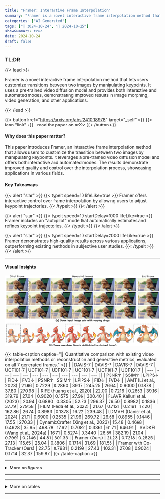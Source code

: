 ```yaml
---
title: "Framer: Interactive Frame Interpolation"
summary: "Framer is a novel interactive frame interpolation method that lets users customize transitions between two images by manipulating keypoints. It uses a pre-trained video diffusion model and provides bo....."
categories: ["AI Generated"]
tags: ["🔖 2024-10-24", "🤗 2024-10-25"]
showSummary: true
date: 2024-10-24
draft: false
---
```


### TL;DR


{{< lead >}}

Framer is a novel interactive frame interpolation method that lets users customize transitions between two images by manipulating keypoints. It uses a pre-trained video diffusion model and provides both interactive and automated modes, demonstrating improved results in image morphing, video generation, and other applications.

{{< /lead >}}


{{< button href="https://arxiv.org/abs/2410.18978" target="_self" >}}
{{< icon "link" >}} &nbsp; read the paper on arXiv
{{< /button >}}

#### Why does this paper matter?
This paper introduces Framer, an interactive frame interpolation method that allows users to customize the transition between two images by manipulating keypoints.  It leverages a pre-trained video diffusion model and offers both interactive and automated modes.  The results demonstrate improved quality and control over the interpolation process, showcasing applications in various fields.
#### Key Takeaways

{{< alert "star" >}}
{{< typeit speed=10 lifeLike=true >}} Framer offers interactive control over frame interpolation by allowing users to adjust keypoint trajectories. {{< /typeit >}}
{{< /alert >}}

{{< alert "star" >}}
{{< typeit speed=10 startDelay=1000 lifeLike=true >}} Framer includes an "autopilot" mode that automatically estimates and refines keypoint trajectories. {{< /typeit >}}
{{< /alert >}}

{{< alert "star" >}}
{{< typeit speed=10 startDelay=2000 lifeLike=true >}} Framer demonstrates high-quality results across various applications, outperforming existing methods in subjective user studies. {{< /typeit >}}
{{< /alert >}}

------
#### Visual Insights



![](figures/figures_1_0.png "🔼 Figure 1: Showcases produced by our Framer. It facilitates fine-grained customization of local motions and generates varying interpolation results given the same input start and end frame pair (first 3 rows). Moreover, Framer handles challenging cases and can realize smooth image morphing (last 2 rows). The input trajectories are overlayed on the frames.")





{{< table-caption caption="🔽 Quantitative comparison with existing video interpolation methods on reconstruction and generative metrics, evaluated on all 7 generated frames." >}}
|  | DAVIS-7 | DAVIS-7 | DAVIS-7 | DAVIS-7 | UCF101-7 | UCF101-7 | UCF101-7 | UCF101-7 | UCF101-7 | UCF101-7 |
| --- | --- | --- | --- | --- | --- | --- | --- | --- | --- | --- |
|  | PSNR↑ | SSIM↑ | LPIPS↓ | FID↓ | FVD↓ | PSNR↑ | SSIM↑ | LPIPS↓ | FID↓ | FVD↓ |
| AMT (Li et al., 2023) | 21.66 | 0.7229 | 0.2860 | 39.17 | 245.25 | 26.64 | 0.9000 | 0.1878 | 37.80 | 270.98 |
| RIFE (Huang et al., 2020) | 22.00 | 0.7216 | 0.2663 | 39.16 | 319.79 | 27.04 | 0.9020 | 0.1575 | 27.96 | 300.40 |
| FLAVR Kalluri et al. (2023) | 20.94 | 0.6880 | 0.3305 | 52.23 | 296.37 | 26.50 | 0.8982 | 0.1836 | 37.79 | 279.58 |
| FILM (Reda et al., 2022) | 21.67 | 0.7121 | 0.2191 | 17.20 | 162.86 | 26.74 | 0.8983 | 0.1378 | 16.22 | 239.48 |
| LDMVFI (Danier et al., 2024) | 21.11 | 0.6900 | 0.2535 | 21.96 | 269.72 | 26.68 | 0.8955 | 0.1446 | 17.55 | 270.33 |
| DynamicCrafter (Xing et al., 2023) | 15.48 | 0.4668 | 0.4628 | 35.95 | 468.78 | 17.62 | 0.7082 | 0.3361 | 61.71 | 646.91 |
| SVDKFI (Wang et al., 2024a) | 16.71 | 0.5274 | 0.3440 | 26.59 | 382.19 | 21.04 | 0.7991 | 0.2146 | 44.81 | 301.33 |
| Framer (Ours) | 21.23 | 0.7218 | 0.2525 | 27.13 | 115.65 | 25.04 | 0.8806 | 0.1714 | 31.69 | 181.55 |
| Framer with Co-Tracker (Ours) | 22.75 | 0.7931 | 0.2199 | 27.43 | 102.31 | 27.08 | 0.9024 | 0.1714 | 32.37 | 159.87 |
{{< /table-caption >}}


------



<details>
<summary>More on figures
</summary>


![](figures/figures_4_0.png "🔼 Figure 2: Framer supports (a) a user-interactive mode for customized point trajectories and (b) an 'autopilot' mode for video frame interpolation without trajectory inputs. During training, (d) we fine-tune the 3D-UNet of a pre-trained video diffusion model for video frame interpolation. Afterward, (c) we introduce point trajectory control by freezing the 3D-UNet and fine-tuning the controlling branch.")

![](figures/figures_5_0.png "🔼 Figure 3: Point trajectory estimation. The point trajectory is initialized by interpolating the coordinates of matched keypoints. In each de-noising step, we perform point tracking by finding the nearest neighbor of keypoints in the start and end frames, respectively. Lastly, We check the bi-directional tracking consistency before updating the point coordinate.")

![](figures/figures_6_0.png "🔼 Figure 4: Qualitative comparison. 'GT’ strands for ground truth. For each method, we only present the middle frame of 7 interpolated frames. The full results can be seen in Fig. S4 and Fig. S5 in the Appendix.")

![](figures/figures_6_1.png "🔼 Figure 5: Reults on human preference.")

![](figures/figures_7_0.png "🔼 Figure 6: Results on user interaction. The first row is generated without drag input, while the other two are generated with different drag controls. Customized trajectories are overlaid on frames.")

![](figures/figures_7_1.png "🔼 Figure 1: Showcases produced by our Framer. It facilitates fine-grained customization of local motions and generates varying interpolation results given the same input start and end frame pair (first 3 rows). Moreover, Framer handles challenging cases and can realize smooth image morphing (last 2 rows). The input trajectories are overlayed on the frames.")

![](figures/figures_8_0.png "🔼 Figure 1: Showcases produced by our Framer. It facilitates fine-grained customization of local motions and generates varying interpolation results given the same input start and end frame pair (first 3 rows). Moreover, Framer handles challenging cases and can realize smooth image morphing (last 2 rows). The input trajectories are overlayed on the frames.")

![](figures/figures_8_1.png "🔼 Figure 1: Showcases produced by our Framer. It facilitates fine-grained customization of local motions and generates varying interpolation results given the same input start and end frame pair (first 3 rows). Moreover, Framer handles challenging cases and can realize smooth image morphing (last 2 rows). The input trajectories are overlayed on the frames.")

![](figures/figures_9_0.png "🔼 Figure 1: Showcases produced by our Framer. It facilitates fine-grained customization of local motions and generates varying interpolation results given the same input start and end frame pair (first 3 rows). Moreover, Framer handles challenging cases and can realize smooth image morphing (last 2 rows). The input trajectories are overlayed on the frames.")

![](figures/figures_9_1.png "🔼 Figure 12: Ablations on each component. 'w/o trajectory' denotes inference without guidance from point trajectory, 'w/o traj. update' indicates inference without trajectory updates, and 'w/o bi' suggests trajectory updating without bi-directional consistency verification.")

![](figures/figures_17_0.png "🔼 Figure 4: Qualitative comparison. 'GT’ strands for ground truth. For each method, we only present the middle frame of 7 interpolated frames. The full results can be seen in Fig. S4 and Fig. S5 in the Appendix.")

![](figures/figures_18_0.png "🔼 Figure 4: Qualitative comparison. 'GT’ strands for ground truth. For each method, we only present the middle frame of 7 interpolated frames. The full results can be seen in Fig. S4 and Fig. S5 in the Appendix.")

![](figures/figures_19_0.png "🔼 Figure 4: Qualitative comparison. 'GT’ strands for ground truth. For each method, we only present the middle frame of 7 interpolated frames. The full results can be seen in Fig. S4 and Fig. S5 in the Appendix.")

![](figures/figures_20_0.png "🔼 Figure 4: Qualitative comparison. 'GT’ strands for ground truth. For each method, we only present the middle frame of 7 interpolated frames. The full results can be seen in Fig. S4 and Fig. S5 in the Appendix.")

![](figures/figures_21_0.png "🔼 Figure 1: Showcases produced by our Framer. It facilitates fine-grained customization of local motions and generates varying interpolation results given the same input start and end frame pair (first 3 rows). Moreover, Framer handles challenging cases and can realize smooth image morphing (last 2 rows). The input trajectories are overlayed on the frames.")

![](figures/figures_21_1.png "🔼 Figure S10: More results on (a) cartoon and (b) sketch interpolation.")

![](figures/figures_22_0.png "🔼 Figure 1: Showcases produced by our Framer. It facilitates fine-grained customization of local motions and generates varying interpolation results given the same input start and end frame pair (first 3 rows). Moreover, Framer handles challenging cases and can realize smooth image morphing (last 2 rows). The input trajectories are overlayed on the frames.")

![](figures/figures_22_1.png "🔼 Figure 1: Showcases produced by our Framer. It facilitates fine-grained customization of local motions and generates varying interpolation results given the same input start and end frame pair (first 3 rows). Moreover, Framer handles challenging cases and can realize smooth image morphing (last 2 rows). The input trajectories are overlayed on the frames.")

![](figures/figures_22_2.png "🔼 Figure 1: Showcases produced by our Framer. It facilitates fine-grained customization of local motions and generates varying interpolation results given the same input start and end frame pair (first 3 rows). Moreover, Framer handles challenging cases and can realize smooth image morphing (last 2 rows). The input trajectories are overlayed on the frames.")


</details>

------







------

<details>
<summary>More on tables
</summary>


{{< table-caption caption="🔽 Quantitative comparison with existing video interpolation methods on reconstruction and generative metrics, evaluated on all 7 generated frames." >}}
| Tianyu Ding, Luming Liang, Zhihui Zhu, and Ilya Zharkov. CDFI: compression-driven network design for frame interpolation. In IEEE Conf. Comput. Vis. Pattern Recog., 2021. |
| --- |
| Jiong Dong, Kaoru Ota, and Mianxiong Dong. Video frame interpolation: A comprehensive survey. ACM Trans. Multim. Comput. Commun. Appl., 2023. |
| Haiwen Feng, Zheng Ding, Zhihao Xia, Simon Niklaus, Victoria Fernandez Abrevaya, Michael J. Black, and Xuaner Zhang. Explorative inbetweening of time and space. arXiv: Computing Research Repo., abs/2403.14611, 2024. |
| Songwei Ge, Seungjun Nah, Guilin Liu, Tyler Poon, Andrew Tao, Bryan Catanzaro, David Jacobs, Jia-Bin Huang, Ming-Yu Liu, and Yogesh Balaji. Preserve your own correlation: A noise prior for video diffusion models. In Int. Conf. Comput. Vis., 2023. |
| Shurui Gui, Chaoyue Wang, Qihua Chen, and Dacheng Tao. Featureflow: Robust video interpolation via structure-to-texture generation. In IEEE Conf. Comput. Vis. Pattern Recog., 2020. |
| Yuwei Guo, Ceyuan Yang, Anyi Rao, Maneesh Agrawala, Dahua Lin, and Bo Dai. Sparsectrl: Adding sparse controls to text-to-video diffusion models. arXiv: Computing Research Repo., abs/2311.16933, 2023. |
| Hao He, Yinghao Xu, Yuwei Guo, Gordon Wetzstein, Bo Dai, Hongsheng Li, and Ceyuan Yang. Cameractrl: Enabling camera control for text-to-video generation. arXiv: Computing Research Repo., abs/2404.02101, 2024. |
| Zhewei Huang, Tianyuan Zhang, Wen Heng, Boxin Shi, and Shuchang Zhou. RIFE: real-time intermediate flow estimation for video frame interpolation. arXiv: Computing Research Repo., abs/2011.06294, 2020. |
| Siddhant Jain, Daniel Watson, Eric Tabellion, Aleksander Holynski, Ben Poole, and Janne Kontkanen. Video interpolation with diffusion models. arXiv: Computing Research Repo., abs/2404.01203, 2024. |
| Huaizu Jiang, Deqing Sun, Varun Jampani, Ming-Hsuan Yang, Erik G. Learned-Miller, and Jan Kautz. Super slomo: High quality estimation of multiple intermediate frames for video interpolation. In IEEE Conf. Comput. Vis. Pattern Recog., 2018. |
| Xin Jin, Longhai Wu, Guotao Shen, Youxin Chen, Jie Chen, Jayoon Koo, and Cheul-Hee Hahm. Enhanced bi-directional motion estimation for video frame interpolation. In IEEE Winter Conf. Appl. Comput. Vis., 2023. |
| Tarun Kalluri, Deepak Pathak, Manmohan Chandraker, and Du Tran. FLAVR: flow-agnostic video representations for fast frame interpolation. In IEEE Winter Conf. Appl. Comput. Vis., 2023. |
| Nikita Karaev, Ignacio Rocco, Benjamin Graham, Natalia Neverova, Andrea Vedaldi, and Christian Rupprecht. Cotracker: It is better to track together. arXiv: Computing Research Repo., abs/2307.07635, 2023. |
| Lingtong Kong, Boyuan Jiang, Donghao Luo, Wenqing Chu, Xiaoming Huang, Ying Tai, Chengjie Wang, and Jie Yang. Ifrnet: Intermediate feature refine network for efficient frame interpolation. In IEEE Conf. Comput. Vis. Pattern Recog., 2022. |
| Hyeongmin Lee, Taeoh Kim, Tae-Young Chung, Daehyun Pak, Yuseok Ban, and Sangyoun Lee. Adacof: Adaptive collaboration of flows for video frame interpolation. In IEEE Conf. Comput. Vis. Pattern Recog., 2020. |
| Changlin Li, Guangyang Wu, Yanan Sun, Xin Tao, Chi-Keung Tang, and Yu- Wing Tai. H-VFI: hierarchical frame interpolation for videos with large motions. arXiv: Computing Research Repo., abs/2211.11309, 2022. |
| Zhen Li, Zuo-Liang Zhu, Linghao Han, Qibin Hou, Chun-Le Guo, and Ming-Ming Cheng. AMT: all-pairs multi-field transforms for efficient frame interpolation. In IEEE Conf. Comput. Vis. Pattern Recog., 2023. |
{{< /table-caption >}}

{{< table-caption caption="🔽 Table 1: Quantitative comparison with existing video interpolation methods on reconstruction and generative metrics, evaluated on all 7 generated frames." >}}
|  | DAVIS-7 | DAVIS-7 | DAVIS-7 | DAVIS-7 | DAVIS-7 | UCF101-7 | UCF101-7 | UCF101-7 | UCF101-7 | UCF101-7 |
| --- | --- | --- | --- | --- | --- | --- | --- | --- | --- | --- |
|  | PSNR↑ | SSIM↑ | LPIPS↓ | FID↓ | FVD↓ | PSNR↑ | SSIM↑ | LPIPS↓ | FID↓ | FVD↓ |
| w/o trajectory | 20.19 | 0.6831 | 0.2787 | 28.25 | 128.71 | 24.16 | 0.8677 | 0.1798 | 32.64 | 195.54 |
| w/o traj. updating | 20.82 | 0.7054 | 0.2621 | 27.33 | 120.73 | 24.69 | 0.8748 | 0.1842 | 31.95 | 187.37 |
| w/o bi-directional | 20.94 | 0.7102 | 0.2602 | 27.23 | 116.81 | 24.73 | 0.8746 | 0.1845 | 31.66 | 183.74 |
| Framer (Ours) | 21.23 | 0.7218 | 0.2525 | 27.13 | 115.65 | 25.04 | 0.8806 | 0.1714 | 31.69 | 181.55 |
{{< /table-caption >}}

{{< table-caption caption="🔽 Table 1: Quantitative comparison with existing video interpolation methods on reconstruction and generative metrics, evaluated on all 7 generated frames." >}}
|  | DAVIS-7 (mid-frame) | DAVIS-7 (mid-frame) | DAVIS-7 (mid-frame) | DAVIS-7 (mid-frame) | UCF101-7 (mid-frame) | UCF101-7 (mid-frame) | UCF101-7 (mid-frame) | UCF101-7 (mid-frame) |
| --- | --- | --- | --- | --- | --- | --- | --- | --- |
| PSNR↑ | SSIM↑ | LPIPS↓ | FID↓ | PSNR↑ | SSIM↑ | LPIPS↓ | FID↓ |  |
| w/o trajectory | 19.30 | 0.6504 | 0.3093 | 57.10 | 23.14 | 0.8523 | 0.1967 | 54.98 |
| w/o traj. updating | 19.84 | 0.6700 | 0.2935 | 55.37 | 23.60 | 0.8590 | 0.2009 | 53.83 |
| w/o bi-directional | 19.95 | 0.6739 | 0.2919 | 54.75 | 23.65 | 0.8586 | 0.2016 | 53.54 |
| Framer (Ours) | 20.18 | 0.6850 | 0.2845 | 55.13 | 23.92 | 0.8646 | 0.1889 | 53.33 |
{{< /table-caption >}}

{{< table-caption caption="🔽 Quantitative comparison with existing video interpolation methods on reconstruction and generative metrics, evaluated on all 7 generated frames." >}}
|  | DAVIS-7 (mid-frame) | DAVIS-7 (mid-frame) | DAVIS-7 (mid-frame) | DAVIS-7 (mid-frame) | UCF101-7 (mid-frame) | UCF101-7 (mid-frame) | UCF101-7 (mid-frame) | UCF101-7 (mid-frame) |
| --- | --- | --- | --- | --- | --- | --- | --- | --- |
|  | PSNR↑ | SSIM↑ | LPIPS↓ | FID↓ | PSNR↑ | SSIM↑ | LPIPS↓ | FID↓ |
| AMT (Li et al⌀, 2023) | 20.59 | 0.6834 | 0.3564 | 100.36 | 25.24 | 0.8837 | 0.2237 | 75.97 |
| RIFE (Huang et al., 2020) | 20.74 | 0.6813 | 0.3102 | 80.78 | 25.68 | 0.8842 | 0.1835 | 59.33 |
| FLAVR Kalluri et al. (2023) | 19.93 | 0.6514 | 0.4074 | 118.45 | 24.93 | 0.8796 | 0.2164 | 79.86 |
| FILM (Reda et al., 2022) | 20.28 | 0.6671 | 0.2620 | 48.70 | 25.31 | 0.8818 | 0.1623 | 41.23 |
| LDMVFI (Danier et al., 2024) | 19.87 | 0.6435 | 0.2985 | 56.46 | 25.16 | 0.8789 | 0.1695 | 43.01 |
| DynamicCrafter (Xing et al., 2023) | 14.61 | 0.4280 | 0.5082 | 77.65 | 17.05 | 0.6935 | 0.3502 | 97.01 |
| SVDKFI (Wang et al., 2024a) | 16.06 | 0.4974 | 0.3719 | 53.49 | 20.03 | 0.7775 | 0.2326 | 69.26 |
| Framer (Ours) | 20.18 | 0.6850 | 0.2845 | 55.13 | 23.92 | 0.8646 | 0.1889 | 53.33 |
| Framer with Co-Tracker (Ours) | 21.94 | 0.7693 | 0.2437 | 55.77 | 25.86 | 0.8868 | 0.1873 | 54.64 |
{{< /table-caption >}}


</details>

------

